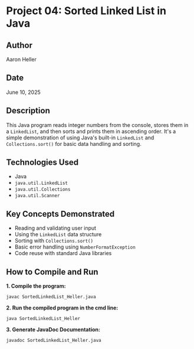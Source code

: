 # Project 04: Sorted Linked List in Java

## Author
Aaron Heller

## Date
June 10, 2025

## Description
This Java program reads integer numbers from the console, stores them in a `LinkedList`, and then sorts and prints them in ascending order. It's a simple demonstration of using Java's built-in `LinkedList` and `Collections.sort()` for basic data handling and sorting.


## Technologies Used

- Java
- `java.util.LinkedList`
- `java.util.Collections`
- `java.util.Scanner`

## Key Concepts Demonstrated

- Reading and validating user input
- Using the `LinkedList` data structure
- Sorting with `Collections.sort()`
- Basic error handling using `NumberFormatException`
- Code reuse with standard Java libraries

## How to Compile and Run

**1. Compile the program:**
```
javac SortedLinkedList_Heller.java
```

**2. Run the compiled program in the cmd line:**
```
java SortedLinkedList_Heller
```

**3. Generate JavaDoc Documentation:**
```
javadoc SortedLinkedList_Heller.java
```
